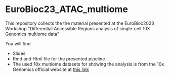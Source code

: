 # EuroBioc23_ATAC_multiome
This repository collects the the material presented at the EuroBioc2023 Workshop 
"Differential Accessible Regions analysis of single-cell 10X Genomics multiome data"

You will find

+ Slides
+ Rmd and Html file for the presented pipeline
+ The used 10x multiome datasets for showing the analysis is from the 10x Genomics 
official website at [this link](https://www.10xgenomics.com/resources/datasets?query=&page=1&configure%5BhitsPerPage%5D=50&configure%5BmaxValuesPerFacet%5D=1000&refinementList%5Bproduct.name%5D%5B0%5D=Single%20Cell%20Multiome%20ATAC%20%2B%20Gene%20Expression&refinementList%5Bspecies%5D%5B0%5D=Mouse&refinementList%5BanatomicalEntities%5D%5B0%5D=cortex)

